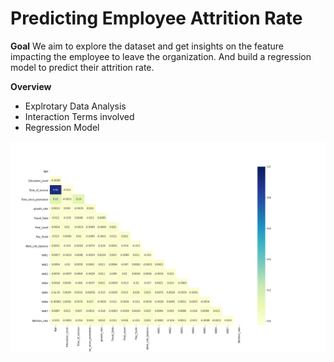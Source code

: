 # Predicting Employee Attrition Rate
**Goal**
We aim to explore the dataset and get insights on the feature impacting the employee to leave the organization. And build a regression model to predict their attrition rate.

**Overview**
* Explrotary Data Analysis
* Interaction Terms involved
* Regression Model

![alt text](Emp_heatmap.png)
